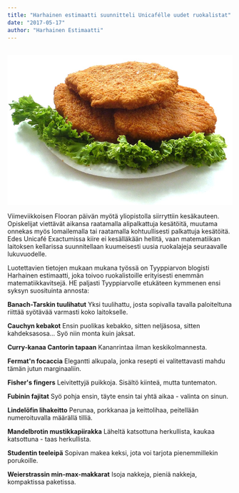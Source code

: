 ```yaml
---
title: "Harhainen estimaatti suunnitteli Unicafélle uudet ruokalistat"
date: "2017-05-17"
author: "Harhainen Estimaatti"
---
```


 ![](./chicken-cutlet-1351331_960_720.jpg)

Viimeviikkoisen Flooran päivän myötä yliopistolla siirryttiin kesäkauteen. Opiskelijat viettävät aikansa raatamalla alipalkattuja kesätöitä, muutama onnekas myös lomailemalla tai raatamalla kohtuullisesti palkattuja kesätöitä. Edes Unicafé Exactumissa kiire ei kesälläkään hellitä, vaan matematiikan laitoksen kellarissa suunnitellaan kuumeisesti uusia ruokalajeja seuraavalle lukuvuodelle.

Luotettavien tietojen mukaan mukana työssä on Tyyppiarvon blogisti Harhainen estimaatti, joka toivoo ruokalistoille erityisesti enemmän matematiikkavitsejä. HE paljasti Tyyppiarvolle etukäteen kymmenen ensi syksyn suosituinta annosta:

**Banach-Tarskin tuulihatut** Yksi tuulihattu, josta sopivalla tavalla paloiteltuna riittää syötävää varmasti koko laitokselle.

**Cauchyn kebakot** Ensin puolikas kebakko, sitten neljäsosa, sitten kahdeksasosa... Syö niin monta kuin jaksat.

**Curry-kanaa Cantorin tapaan** Kananrintaa ilman keskikolmannesta.

**Fermat'n focaccia** Elegantti alkupala, jonka resepti ei valitettavasti mahdu tämän jutun marginaaliin.

**Fisher's fingers** Leivitettyjä puikkoja. Sisältö kiinteä, mutta tuntematon.

**Fubinin fajitat** Syö pohja ensin, täyte ensin tai yhtä aikaa - valinta on sinun.

**Lindelöfin lihakeitto** Perunaa, porkkanaa ja keittolihaa, peitellään numeroituvalla määrällä tilliä.

**Mandelbrotin mustikkapiirakka** Läheltä katsottuna herkullista, kaukaa katsottuna - taas herkullista.

**Studentin teeleipä** Sopivan makea keksi, jota voi tarjota pienemmillekin porukoille.

**Weierstrassin min-max-makkarat** Isoja nakkeja, pieniä nakkeja, kompaktissa paketissa.
